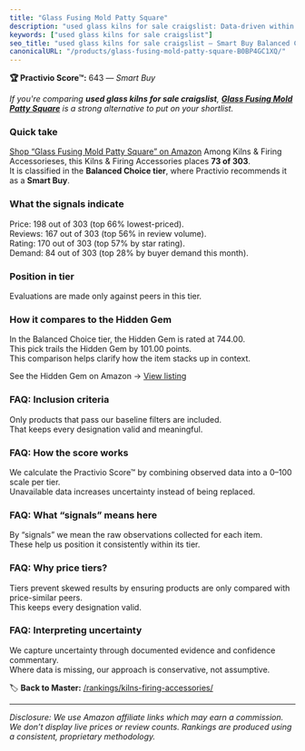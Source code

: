 ```yaml
---
title: "Glass Fusing Mold Patty Square"
description: "used glass kilns for sale craigslist: Data-driven within Balanced Choice ranking using the Practivio Score™. Positioned by quality, value, demand, findability,…"
keywords: ["used glass kilns for sale craigslist"]
seo_title: "used glass kilns for sale craigslist — Smart Buy Balanced Choice (2025)"
canonicalURL: "/products/glass-fusing-mold-patty-square-B0BP4GC1XQ/"
---
```


**🏆 Practivio Score™:** 643 — _Smart Buy_


*If you're comparing **used glass kilns for sale craigslist**, **[Glass Fusing Mold Patty Square](https://www.amazon.com/dp/B0BP4GC1XQ?tag=practivio-20)** is a strong alternative to put on your shortlist.*
### Quick take
[Shop “Glass Fusing Mold Patty Square” on Amazon](https://www.amazon.com/dp/B0BP4GC1XQ?tag=practivio-20)
Among Kilns & Firing Accessorieses, this Kilns & Firing Accessories places **73 of 303**.  
It is classified in the **Balanced Choice tier**, where Practivio recommends it as a **Smart Buy**.

### What the signals indicate
Price: 198 out of 303 (top 66% lowest-priced).  
Reviews: 167 out of 303 (top 56% in review volume).  
Rating: 170 out of 303 (top 57% by star rating).  
Demand: 84 out of 303 (top 28% by buyer demand this month).

### Position in tier
Evaluations are made only against peers in this tier.

### How it compares to the Hidden Gem
In the Balanced Choice tier, the Hidden Gem is rated at 744.00.  
This pick trails the Hidden Gem by 101.00 points.  
This comparison helps clarify how the item stacks up in context.  

See the Hidden Gem on Amazon → [View listing](https://www.amazon.com/dp/B095XJ1BDB?tag=practivio-20)

### FAQ: Inclusion criteria
Only products that pass our baseline filters are included.  
That keeps every designation valid and meaningful.

### FAQ: How the score works
We calculate the Practivio Score™ by combining observed data into a 0–100 scale per tier.  
Unavailable data increases uncertainty instead of being replaced.

### FAQ: What “signals” means here
By “signals” we mean the raw observations collected for each item.  
These help us position it consistently within its tier.

### FAQ: Why price tiers?
Tiers prevent skewed results by ensuring products are only compared with price-similar peers.  
This keeps every designation valid.

### FAQ: Interpreting uncertainty
We capture uncertainty through documented evidence and confidence commentary.  
Where data is missing, our approach is conservative, not assumptive.


🏷️ **Back to Master:** [/rankings/kilns-firing-accessories/](/rankings/kilns-firing-accessories/)

---
_Disclosure: We use Amazon affiliate links which may earn a commission. We don’t display live prices or review counts. Rankings are produced using a consistent, proprietary methodology._
